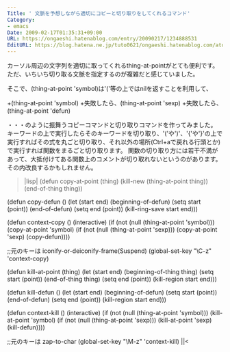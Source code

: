 ```yaml
---
Title: ' 文脈を予想しながら適切にコピーと切り取りをしてくれるコマンド'
Category:
- emacs
Date: 2009-02-17T01:35:31+09:00
URL: https://ongaeshi.hatenablog.com/entry/20090217/1234888531
EditURL: https://blog.hatena.ne.jp/tuto0621/ongaeshi.hatenablog.com/atom/entry/6435922169449193072
---
```


カーソル周辺の文字列を適切に取ってくれるthing-at-pointがとても便利です。
ただ、いちいち切り取る文脈を指定するのが複雑だと感じていました。

そこで、(thing-at-point 'symbol)は'('等の上ではnilを返すことを利用して、

+(thing-at-point 'symbol)
+失敗したら、(thing-at-point 'sexp)
+失敗したら、(thing-at-point 'defun)

・・・のように振舞うコピーコマンドと切り取りコマンドを作ってみました。
キーワードの上で実行したらそのキーワードを切り取り、'('や')'、'{'や'}'の上で実行すればその式を丸ごと切り取り、それ以外の場所(Ctrl+aで戻れる行頭とか)で実行すれば関数をまるごと切り取ります。
関数の切り取り方には若干不満があって、大抵付けてある関数上のコメントが切り取れないというのがあります。その内改良するかもしれません。

>|lisp|
(defun copy-at-point (thing)
  (kill-new (thing-at-point thing))
  (end-of-thing thing))

(defun copy-defun ()
  (let (start end)
    (beginning-of-defun)
    (setq start (point))
    (end-of-defun)
    (setq end (point))
    (kill-ring-save start end)))

(defun context-copy ()
  (interactive)
  (if (not (null (thing-at-point 'symbol)))
      (copy-at-point 'symbol)
    (if (not (null (thing-at-point 'sexp)))
	(copy-at-point 'sexp)
      (copy-defun))))

;;元のキーは iconify-or-deiconify-frame(Suspend)
(global-set-key "\C-z" 'context-copy)

(defun kill-at-point (thing)
  (let (start end)
    (beginning-of-thing thing)
    (setq start (point))
    (end-of-thing thing)
    (setq end (point))
    (kill-region start end)))

(defun kill-defun ()
  (let (start end)
    (beginning-of-defun)
    (setq start (point))
    (end-of-defun)
    (setq end (point))
    (kill-region start end)))

(defun context-kill ()
  (interactive)
  (if (not (null (thing-at-point 'symbol)))
      (kill-at-point 'symbol)
    (if (not (null (thing-at-point 'sexp)))
	(kill-at-point 'sexp)
      (kill-defun))))

;;元のキーは zap-to-char
(global-set-key "\M-z" 'context-kill)
||<
